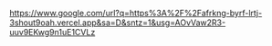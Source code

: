 https://www.google.com/url?q=https%3A%2F%2Fafrkng-byrf-lrtj-3shout9oah.vercel.app&sa=D&sntz=1&usg=AOvVaw2R3-uuv9EKwg9n1uE1CVLz
